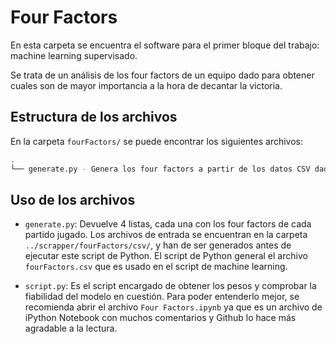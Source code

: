 # Four Factors

En esta carpeta se encuentra el software para el primer bloque del trabajo: machine learning supervisado. 

Se trata de un análisis de los four factors de un equipo dado para obtener cuales son de mayor importancia a la hora de decantar la victoria.

## Estructura de los archivos

En la carpeta `fourFactors/` se puede encontrar los siguientes archivos:

```bash
.
└── generate.py - Genera los four factors a partir de los datos CSV dados
```

## Uso de los archivos

- `generate.py`: Devuelve 4 listas, cada una con los four factors de cada partido jugado. Los archivos de entrada se encuentran en la carpeta `../scrapper/fourFactors/csv/`, y han de ser generados antes de ejecutar este script de Python. El script de Python general el archivo `fourFactors.csv` que es usado en el script de machine learning.

- `script.py`: Es el script encargado de obtener los pesos y comprobar la fiabilidad del modelo en cuestión. Para poder entenderlo mejor, se recomienda abrir el archivo `Four Factors.ipynb` ya que es un archivo de iPython Notebook con muchos comentarios y Github lo hace más agradable a la lectura.
